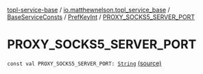 [topl-service-base](../../../index.md) / [io.matthewnelson.topl_service_base](../../index.md) / [BaseServiceConsts](../index.md) / [PrefKeyInt](index.md) / [PROXY_SOCKS5_SERVER_PORT](./-p-r-o-x-y_-s-o-c-k-s5_-s-e-r-v-e-r_-p-o-r-t.md)

# PROXY_SOCKS5_SERVER_PORT

`const val PROXY_SOCKS5_SERVER_PORT: `[`String`](https://kotlinlang.org/api/latest/jvm/stdlib/kotlin/-string/index.html) [(source)](https://github.com/05nelsonm/TorOnionProxyLibrary-Android/blob/master/topl-service-base/src/main/java/io/matthewnelson/topl_service_base/BaseServiceConsts.kt#L227)